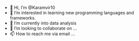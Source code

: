 - 👋 Hi, I’m @Karamvir10
- 👀 I’m interested in learning new programming languages and frameworks.
- 🌱 I’m currently into data analysis
- 💞️ I’m looking to collaborate on ...
- 📫 How to reach me via email ...

<!---
Karamvir10/Karamvir10 is a ✨ special ✨ repository because its `README.md` (this file) appears on your GitHub profile.
You can click the Preview link to take a look at your changes.
--->
